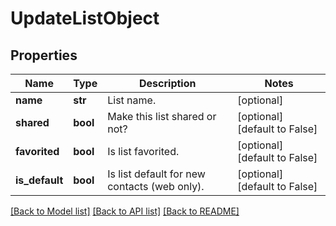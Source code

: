 # UpdateListObject

## Properties
Name | Type | Description | Notes
------------ | ------------- | ------------- | -------------
**name** | **str** | List name. | [optional] 
**shared** | **bool** | Make this list shared or not? | [optional] [default to False]
**favorited** | **bool** | Is list favorited. | [optional] [default to False]
**is_default** | **bool** | Is list default for new contacts (web only). | [optional] [default to False]

[[Back to Model list]](../README.md#documentation-for-models) [[Back to API list]](../README.md#documentation-for-api-endpoints) [[Back to README]](../README.md)


